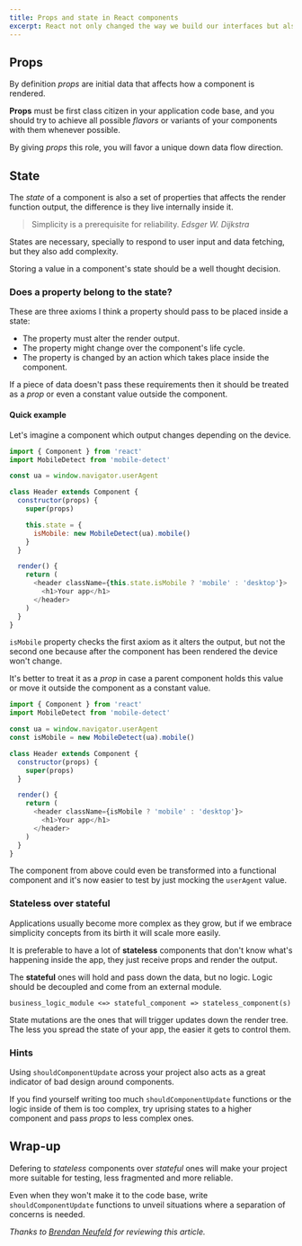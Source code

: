 ```yaml
---
title: Props and state in React components
excerpt: React not only changed the way we build our interfaces but also put data in the spotlight. This is a short take around components internals, data and states.
---
```


## Props

By definition _props_ are initial data that affects how a component is rendered.

**Props** must be first class citizen in your application code base, and you should try to achieve all possible _flavors_ or variants of your components with them whenever possible.

By giving _props_ this role, you will favor a unique down data flow direction.

## State

The _state_ of a component is also a set of properties that affects the render function output, the difference is they live internally inside it.

> Simplicity is a prerequisite for reliability.
> <cite>Edsger W. Dijkstra</cite>

States are necessary, specially to respond to user input and data fetching, but they also add complexity.

Storing a value in a component's state should be a well thought decision.

### Does a property belong to the state?

These are three axioms I think a property should pass to be placed inside a state:

- The property must alter the render output.
- The property might change over the component's life cycle.
- The property is changed by an action which takes place inside the component.

If a piece of data doesn't pass these requirements then it should be treated as a _prop_ or even a constant value outside the component.

#### Quick example

Let's imagine a component which output changes depending on the device.

```js
import { Component } from 'react'
import MobileDetect from 'mobile-detect'

const ua = window.navigator.userAgent

class Header extends Component {
  constructor(props) {
    super(props)

    this.state = {
      isMobile: new MobileDetect(ua).mobile()
    }
  }

  render() {
    return (
      <header className={this.state.isMobile ? 'mobile' : 'desktop'}>
        <h1>Your app</h1>
      </header>
    )
  }
}
```

`isMobile` property checks the first axiom as it alters the output, but not the second one because after the component has been rendered the device won't change.

It's better to treat it as a _prop_ in case a parent component holds this value or move it outside the component as a constant value.

```js
import { Component } from 'react'
import MobileDetect from 'mobile-detect'

const ua = window.navigator.userAgent
const isMobile = new MobileDetect(ua).mobile()

class Header extends Component {
  constructor(props) {
    super(props)
  }

  render() {
    return (
      <header className={isMobile ? 'mobile' : 'desktop'}>
        <h1>Your app</h1>
      </header>
    )
  }
}
```

The component from above could even be transformed into a functional component and it's now easier to test by just mocking the `userAgent` value.

### Stateless over stateful

Applications usually become more complex as they grow, but if we embrace simplicity concepts from its birth it will scale more easily.

It is preferable to have a lot of **stateless** components that don't know what's happening inside the app, they just receive props and render the output.

The **stateful** ones will hold and pass down the data, but no logic. Logic should be decoupled and come from an external module.

```
business_logic_module <=> stateful_component => stateless_component(s)
```

State mutations are the ones that will trigger updates down the render tree. The less you spread the state of your app, the easier it gets to control them.

### Hints

Using `shouldComponentUpdate` across your project also acts as a great indicator of bad design around components.

If you find yourself writing too much `shouldComponentUpdate` functions or the logic inside of them is too complex, try uprising states to a higher component and pass _props_ to less complex ones.

## Wrap-up

Defering to _stateless_ components over _stateful_ ones will make your project more suitable for testing, less fragmented and more reliable.

Even when they won't make it to the code base, write `shouldComponentUpdate` functions to unveil situations where a separation of concerns is needed.

_Thanks to [Brendan Neufeld](https://twitter.com/BrendanNeufeld) for reviewing this article._
